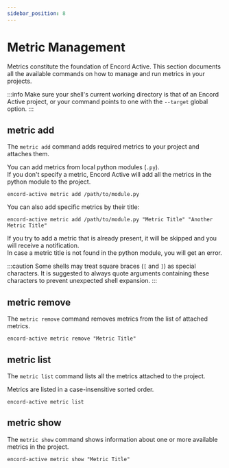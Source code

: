 ```yaml
---
sidebar_position: 8
---
```


# Metric Management

Metrics constitute the foundation of Encord Active.
This section documents all the available commands on how to manage and run metrics in your projects.

:::info
Make sure your shell's current working directory is that of an Encord Active project, or your command points to one with the `--target` global option.
:::

## metric add

The `metric add` command adds required metrics to your project and attaches them.

You can add metrics from local python modules (`.py`).  
If you don't specify a metric, Encord Active will add all the metrics in the python module to the project.
```shell
encord-active metric add /path/to/module.py
```

You can also add specific metrics by their title: 
```shell
encord-active metric add /path/to/module.py "Metric Title" "Another Metric Title"
```

If you try to add a metric that is already present, it will be skipped and you will receive a notification.  
In case a metric title is not found in the python module, you will get an error.

:::caution
Some shells may treat square braces (`[` and `]`) as special characters. It is suggested to always quote arguments containing these characters to prevent unexpected shell expansion.
:::


## metric remove

The `metric remove` command removes metrics from the list of attached metrics.

```shell
encord-active metric remove "Metric Title"
```

## metric list

The `metric list` command lists all the metrics attached to the project.

Metrics are listed in a case-insensitive sorted order.
```shell
encord-active metric list
```

## metric show

The `metric show` command shows information about one or more available metrics in the project.

```shell
encord-active metric show "Metric Title"
```


